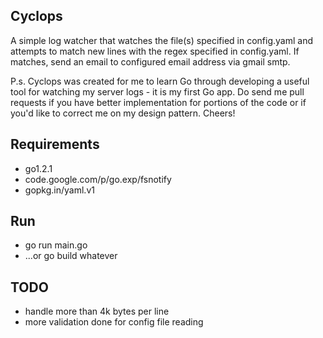Cyclops
-------------
A simple log watcher that watches the file(s) specified in config.yaml and attempts to match new lines with the regex specified in config.yaml. If matches, send an email to configured email address via gmail smtp.

P.s. Cyclops was created for me to learn Go through developing a useful tool for watching my server logs - it is my first Go app. Do send me pull requests if you have better implementation for portions of the code or if you'd like to correct me on my design pattern. Cheers!

Requirements
-------------
- go1.2.1
- code.google.com/p/go.exp/fsnotify
- gopkg.in/yaml.v1

Run
-------------
- go run main.go
- ...or go build whatever

TODO
-------------
- handle more than 4k bytes per line
- more validation done for config file reading